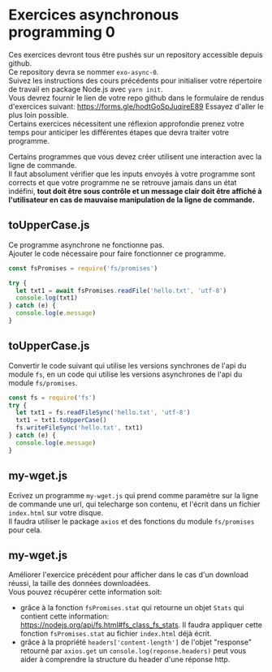# Exercices asynchronous programming 0

Ces exercices devront tous être pushés sur un repository accessible depuis github.  
Ce repository devra se nommer `exo-async-0`.  
Suivez les instructions des cours précédents pour initialiser votre répertoire de travail en package Node.js avec `yarn init`.  
Vous devrez fournir le lien de votre repo github dans le formulaire de rendus d'exercices suivant: https://forms.gle/hodtGoSpJuqireE89
Essayez d'aller le plus loin possible.  
Certains exercices nécessitent une réflexion approfondie prenez votre temps pour anticiper les différentes étapes que devra traiter votre programme.

Certains programmes que vous devez créer utilisent une interaction avec la ligne de commande.  
Il faut absolument vérifier que les inputs envoyés à votre programme sont corrects et que votre programme ne se retrouve jamais dans un état indéfini, **tout doit être sous contrôle et un message clair doit être affiché à l'utilisateur en cas de mauvaise manipulation de la ligne de commande.**

## toUpperCase.js

Ce programme asynchrone ne fonctionne pas.  
Ajouter le code nécessaire pour faire fonctionner ce programme.

```js
const fsPromises = require('fs/promises')

try {
  let txt1 = await fsPromises.readFile('hello.txt', 'utf-8')
  console.log(txt1)
} catch (e) {
  console.log(e.message)
}
```

## toUpperCase.js

Convertir le code suivant qui utilise les versions synchrones de l'api du module `fs`, en un code qui utilise les versions asynchrones de l'api du module `fs/promises`.

```js
const fs = require('fs')
try {
  let txt1 = fs.readFileSync('hello.txt', 'utf-8')
  txt1 = txt1.toUpperCase()
  fs.writeFileSync('hello.txt', txt1)
} catch (e) {
  console.log(e.message)
}
```

## my-wget.js

Ecrivez un programme `my-wget.js` qui prend comme paramètre sur la ligne de commande une url, qui telecharge son contenu, et l'écrit dans un fichier `index.html` sur votre disque.  
Il faudra utiliser le package `axios` et des fonctions du module `fs/promises` pour cela.

## my-wget.js

Améliorer l'exercice précédent pour afficher dans le cas d'un download réussi, la taille des données downloadées.  
Vous pouvez récupérer cette information soit:

- grâce à la fonction `fsPromises.stat` qui retourne un objet `Stats` qui contient cette information:
  https://nodejs.org/api/fs.html#fs_class_fs_stats. Il faudra appliquer cette fonction `fsPromises.stat` au fichier `index.html` déjà écrit.
- grâce à la propriété `headers['content-length']` de l'objet "response" retourné par `axios.get`
  un `console.log(reponse.headers)` peut vous aider à comprendre la structure du header d'une réponse http.
